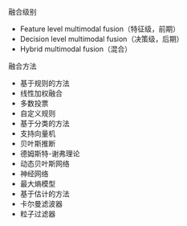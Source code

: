融合级别

- Feature level multimodal fusion（特征级，前期）
- Decision level multimodal fusion（决策级，后期）
- Hybrid multimodal fusion（混合）

融合方法

- 基于规则的方法
 - 线性加权融合
 - 多数投票
 - 自定义规则
- 基于分类的方法
 - 支持向量机
 - 贝叶斯推断
 - 德姆斯特-谢弗理论
 - 动态贝叶斯网络
 - 神经网络
 - 最大熵模型
- 基于估计的方法
 - 卡尔曼滤波器
 - 粒子过滤器
